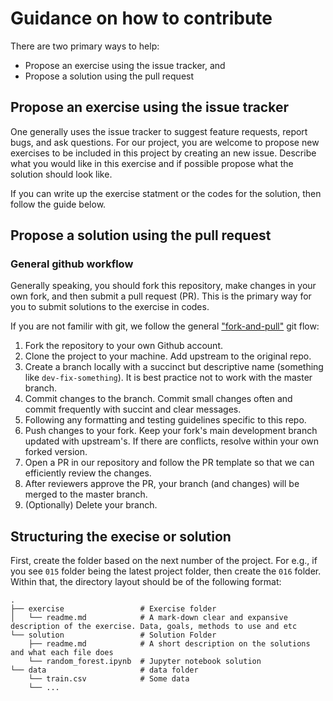 # Guidance on how to contribute

There are two primary ways to help:
 - Propose an exercise using the issue tracker, and
 - Propose a solution using the pull request

## Propose an exercise using the issue tracker

One generally uses the issue tracker to suggest feature requests, report bugs, and ask questions.
For our project, you are welcome to propose new exercises to be included in this project by creating an new issue.
Describe what you would like in this exercise and if possible propose what the solution should look like.

If you can write up the exercise statment or the codes for the solution, then follow the guide below.


##  Propose a solution using the pull request

### General github workflow

Generally speaking, you should fork this repository, make changes in your own fork, and then submit a pull request (PR). 
This is the primary way for you to submit solutions to the exercise in codes. 

If you are not familir with git, we follow the general ["fork-and-pull"](https://github.com/susam/gitpr) git flow:

1. Fork the repository to your own Github account.
2. Clone the project to your machine. Add upstream to the original repo.
3. Create a branch locally with a succinct but descriptive name (something like `dev-fix-something`). It is best practice not to work with the master branch.
4. Commit changes to the branch. Commit small changes often and commit frequently with succint and clear messages.
5. Following any formatting and testing guidelines specific to this repo.
6. Push changes to your fork. Keep your fork's main development branch updated with upstream's. If there are conflicts, resolve within your own forked version.
7. Open a PR in our repository and follow the PR template so that we can efficiently review the changes.
8. After reviewers approve the PR, your branch (and changes) will be merged to the master branch.
9. (Optionally) Delete your branch.


## Structuring the execise or solution

First, create the folder based on the next number of the project. For e.g., if you see `015` folder being the latest project folder, then create the `016` folder. Within that, the directory layout should be of the following format:

    .
    ├── exercise                 # Exercise folder
    │   └── readme.md            # A mark-down clear and expansive description of the exercise. Data, goals, methods to use and etc
    └── solution                 # Solution Folder
        ├── readme.md            # A short description on the solutions and what each file does
        └── random_forest.ipynb  # Jupyter notebook solution
    └── data                     # data folder          
        └── train.csv            # Some data
        └── ...



